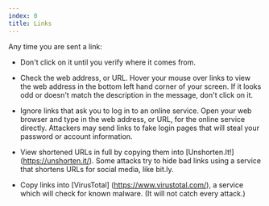 ```yaml
---
index: 0
title: Links
---
```

Any time you are sent a link: 

* Don't click on it until you verify where it comes from. 

* Check the web address, or URL. Hover your mouse over links to view the web address in the bottom left hand corner of your screen. If it looks odd or doesn't match the description in the message, don't click on it.

* Ignore links that ask you to log in to an online service. Open your web browser and type in the web address, or URL, for the online service directly. Attackers may send links to fake login pages that will steal your password or account information.  

* View shortened URLs in full by copying them into [Unshorten.It!] (https://unshorten.it/). 
Some attacks try to hide bad links using a service that shortens URLs for social media, like bit.ly. 

* Copy links into [VirusTotal] (https://www.virustotal.com/), a service which will check for known malware. (It will not catch every attack.)